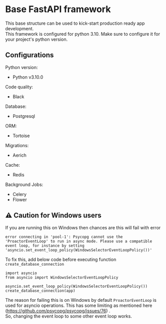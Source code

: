 # Base FastAPI framework

This base structure can be used to kick-start production ready app development.  
This framework is configured for python 3.10. Make sure to configure it for your 
project's python version.

## Configurations
Python version:
- Python v3.10.0

Code quality:
- Black

Database:
- Postgresql

ORM:
- Tortoise

Migrations:
- Aerich

Cache:
- Redis

Background Jobs:
- Celery
- Flower


## ⚠️ Caution for Windows users
If you are running this on Windows then chances are this will fail with error
```
error connecting in 'pool-1': Psycopg cannot use the 'ProactorEventLoop' to run in async mode. Please use a compatible event loop, for instance by setting 'asyncio.set_event_loop_policy(WindowsSelectorEventLoopPolicy())'
```

To fix this, add below code before executing function `create_database_connection`  
```
import asyncio
from asyncio import WindowsSelectorEventLoopPolicy

asyncio.set_event_loop_policy(WindowsSelectorEventLoopPolicy())
create_database_connection(app)
```
The reason for failing this is on Windows by default `ProactorEventLoop` is used for
asyncio operations. This has some limiting as mentioned here (https://github.com/psycopg/psycopg/issues/76)
.  
So, changing the event loop to some other event loop works.
